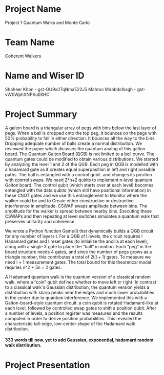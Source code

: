 # Project Name
Project 1
Quantum Walks and Monte Carlo

# Team Name
Coherent Walkers

# Name and Wiser ID
Shaheer Khan - gst-GU9x0TqNmaE22J5
Mahroo Mirabdolhagh  - gst-vW0WphXNPKu0XHC

# Project Summary

A galton board is a triangular array of pegs with bins below the last layer of pegs. When a ball is dropped onto the top peg, it bounces on the pegs with 50% probability to fall in either direction. It bounces all the way to the bins. Dropping adequate number of balls create a normal distribution. We reviewed the paper which dicusses the quantum analog of this galton board. The Quantum Galton Board (QGB) is not limited to a bell curve. The quantum gates could be modified to obtain various distributions. 
We started by analyzing the level 1 and 2 of the QGB. Each peg in QGB is modelled with a hadamard gate as it creates equal superposition in left and right possible paths. The ball is entangled with a control qubit. and changes its position with conrrol swaps.  We need 2*n+2 qubits to implement n-level quantum Galton board. The control qubit (which starts over at each level) becomes entangled with the data qubits (which still have positional information) in these CNOT gates and we use this entanglement to Monitor where the walker could be and to Create either constructive or destructive interference in amplitude. CSWAP swaps amplitude between bins. The amplitude for the walker is spread between nearby bins. Executing these CSWAPs and then repeating at level switches simulates a quantum walk that preserves unitarity and coherence.

We wrote a Python function Game(l) that dynamically builds a QGB circuit for any number of layers l. For a QGB of l levels, the circuit requires l Hadamard gates and l reset gates (to initialize the ancilla at each level), along with a single X gate to place the “ball” in motion. Each “peg” in the board structure needs 4 gates, and since the number of pegs grows as a triangle number, this contributes a total of 2l(l + 1) gates. To measure we need l + 1 measurement gates. The total bound for this theoretical model requries n^2 + 5n + 2 gates.

A Hadamard quantum walk is the quantum version of a classical random walk, where a “coin” qubit defines whether to move left or right. In contrast to a classical walk's Gaussian distribution, the quantum version yields a distribution with sharp peaks near the edges and much lower probabilities in the center due to quantum interference. We implemented this with a Galton-board–style quantum circuit: a coin qubit is rotated Hadamard-like at each level, followed by controlled swap gates to shift a position qubit. After a number of levels, a position register was measured and the results computed in order to derive position probabilities. This revealed the characteristic tall-edge, low-center shape of the Hadamard walk distribution.
#### 333 words till now. yet to add Gaussian, exponential, hadamard random walk distribution. 




# Project Presentation


